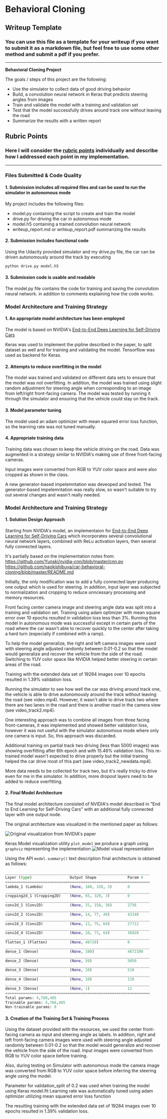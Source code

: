 # **Behavioral Cloning** 

## Writeup Template

### You can use this file as a template for your writeup if you want to submit it as a markdown file, but feel free to use some other method and submit a pdf if you prefer.

---

**Behavioral Cloning Project**

The goals / steps of this project are the following:
* Use the simulator to collect data of good driving behavior
* Build, a convolution neural network in Keras that predicts steering angles from images
* Train and validate the model with a training and validation set
* Test that the model successfully drives around track one without leaving the road
* Summarize the results with a written report


[//]: # (Image References)

[image1]: ./examples/placeholder.png "Model Visualization"
[image2]: ./examples/placeholder.png "Grayscaling"
[image3]: ./examples/placeholder_small.png "Recovery Image"
[image4]: ./examples/placeholder_small.png "Recovery Image"
[image5]: ./examples/placeholder_small.png "Recovery Image"
[image6]: ./examples/placeholder_small.png "Normal Image"
[image7]: ./examples/placeholder_small.png "Flipped Image"

## Rubric Points
### Here I will consider the [rubric points](https://review.udacity.com/#!/rubrics/432/view) individually and describe how I addressed each point in my implementation.  

---
### Files Submitted & Code Quality

#### 1. Submission includes all required files and can be used to run the simulator in autonomous mode

My project includes the following files:
* model.py containing the script to create and train the model
* drive.py for driving the car in autonomous mode
* model.h5 containing a trained convolution neural network 
* writeup_report.md or writeup_report.pdf summarizing the results

#### 2. Submission includes functional code
Using the Udacity provided simulator and my drive.py file, the car can be driven autonomously around the track by executing 
```sh
python drive.py model.h5
```

#### 3. Submission code is usable and readable

The model.py file contains the code for training and saving the convolution neural network. in addition to comments explaining how the code works.

### Model Architecture and Training Strategy

#### 1. An appropriate model architecture has been employed

The model is based on NVIDIA's [End-to-End Deep Learning for Self-Driving Cars](http://images.nvidia.com/content/tegra/automotive/images/2016/solutions/pdf/end-to-end-dl-using-px.pdf)

Keras was used to implement the pipline described in the paper, to split dataset as well and for training and validating the model.
Tensorflow was used as backend for Keras.

#### 2. Attempts to reduce overfitting in the model

The model was trained and validated on different data sets to ensure that the model was not overfitting.
In addition, the model was trained using slight random adjustment for steering angle when corresponding to an image from left/right front-facing camera.
The model was tested by running it through the simulator and ensuring that the vehicle could stay on the track.

#### 3. Model parameter tuning

The model used an adam optimizer with mean squared error loss function, so the learning rate was not tuned manually.

#### 4. Appropriate training data

Training data was chosen to keep the vehicle driving on the road. Data was augmented in a strategy similar to NVIDIA's making use of three front-facing cameras.

Input images were converted from RGB to YUV color space and were also cropped as shown in the class.

A new generator-based impelemntation was deveoped and tested.
The generator-based impelemntation was really slow, so wasn't suitable to try out several changes and wasn't really needed.

### Model Architecture and Training Strategy

#### 1. Solution Design Approach

Starting from NVIDIA's model, an implementaion for [End-to-End Deep Learning for Self-Driving Cars](http://images.nvidia.com/content/tegra/automotive/images/2016/solutions/pdf/end-to-end-dl-using-px.pdf) which incorporates several convolutional neural network layers, combined with ReLu activation layers, then several fully connected layers.

It's partially based on the implementation notes from:
https://github.com/Yunski/nvidia-cnn/blob/master/cnn.py
https://github.com/naokishibuya/car-behavioral-cloning/blob/master/README.md

Initially, the only modification was to add a fully connected layer producing one output which is used for steering.
In addition, input layer was subjected to normalization and cropping to reduce unncessary processing and memory resources.

Front facing center camera image and steering angle data was split into a training and validation set.
Training using adam optimizer with mean square error over 10 epochs resulted in validation loss less than 3%.
Running this model in autonomous mode was successful except in certain parts of the road where the car wasn't able to recover quickly to the center after taking a hard turn (especially if combined with a ramp).

To help the model generalize, the right and left camera images were used with steering angle adjusted randomly between 0.01-0.2 so that the model would generalize and recover the vehicle from the side of the road.
Switching to YUV color space like NVIDIA helped better steering in certain areas of the road.

Training with the extended data set of 19284 images over 10 epochs resulted in 1.39% validation loss.

Running the simulator to see how well the car was driving around track one, the vehicle is able to drive autonomously around the track without leaving the road (see video.mp4).
However, it wasn't able to drive track two where there are two lanes in the road and there is another road in the camera view (see video_track2.mp4).

One interesting approach was to combine all images from three facing front-cameras, it was implemented and showed better validation loss, however it was not useful with the simulator autonomous mode where only one camera is input.
So, this approach was discarded.

Additional training on partial track two driving (less than 5000 images) was showing overfitting after 6th epoch and with 15.46% validation loss.
This re-trained model wasn't expected to drive properly but the initial training helped the car drive most of this part (see video_track2_newdata.mp4).

More data needs to be collected for track two, but it's really tricky to drive even for me in the simulator.
In addition, more dropout layers need to be added to reduce overfitting.

#### 2. Final Model Architecture

The final model architecture consisted of NVIDIA's model described in "End to End Learning for Self-Driving Cars" with an additional fully connected layer with one output node.

The original architecture was visualized in the mentioned paper as follows:

![Original visualization from NVIDIA's paper](https://devblogs.nvidia.com/parallelforall/wp-content/uploads/2016/08/cnn-architecture-624x890.png)

Keras Model visualization utility `plot_model` we produce a graph using  `graphviz` representing the implementation 
![Model visual representation](model.png)

Using the API `model.summary()` text description final architecture is obtained as follows:

```python
_________________________________________________________________
Layer (type)                 Output Shape              Param #
=================================================================
lambda_1 (Lambda)            (None, 160, 320, 3)       0
_________________________________________________________________
cropping2d_1 (Cropping2D)    (None, 65, 320, 3)        0
_________________________________________________________________
conv2d_1 (Conv2D)            (None, 31, 158, 36)       2736
_________________________________________________________________
conv2d_2 (Conv2D)            (None, 14, 77, 48)        43248
_________________________________________________________________
conv2d_3 (Conv2D)            (None, 12, 75, 64)        27712
_________________________________________________________________
conv2d_4 (Conv2D)            (None, 10, 73, 64)        36928
_________________________________________________________________
flatten_1 (Flatten)          (None, 46720)             0
_________________________________________________________________
dense_1 (Dense)              (None, 100)               4672100
_________________________________________________________________
dense_2 (Dense)              (None, 50)                5050
_________________________________________________________________
dense_3 (Dense)              (None, 10)                510
_________________________________________________________________
dense_4 (Dense)              (None, 10)                110
_________________________________________________________________
dense_5 (Dense)              (None, 1)                 11
=================================================================
Total params: 4,788,405
Trainable params: 4,788,405
Non-trainable params: 0
```

#### 3. Creation of the Training Set & Training Process

Using the dataset provided with the resources, we used the center front-facing camera as input and steering angle as labels.
In addition, right and left front-facing camera images were used with steering angle adjusted randomly between 0.01-0.2 so that the model would generalize and recover the vehicle from the side of the road.
Input images were converted from RGB to YUV color space before training.

Also, during testing on Simulator with autonomous mode the camera image was converted from RGB to YUV color space before inferring the steering angle using the model.

Parameter for validation_split of 0.2 was used when training the model using Keras model.fit
Learning rate was automatically tuned using adam optimizer utilizing mean squared error loss function

The resulting training with the extended data set of 19284 images over 10 epochs resulted in 1.39% validation loss.
